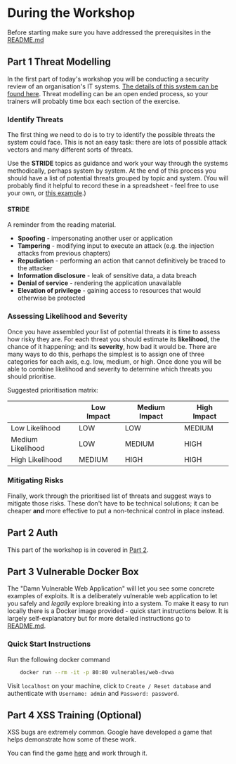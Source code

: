 # During the Workshop

Before starting make sure you have addressed the prerequisites in the [README.md](README.md)

## Part 1 Threat Modelling

In the first part of today's workshop you will be conducting a security review of an organisation's IT systems. [The details of this system can be found here](./Scenarios/Alpha_Organisation/description.md). Threat modelling can be an open ended process, so your trainers will probably time box each section of the exercise.

### Identify Threats

The first thing we need to do is to try to identify the possible threats the system could face. This is not an easy task: there are lots of possible attack vectors and many different sorts of threats.

Use the **STRIDE** topics as guidance and work your way through the systems methodically, perhaps system by system. At the end of this process you should have a list of potential threats grouped by topic and system. (You will probably find it helpful to record these in a spreadsheet - feel free to use your own, or [this example](https://docs.google.com/spreadsheets/d/1BWj_jrJ2HiHTRaoW6_pPVgN1W0zAnvOM0v7WUYG9lw8/edit?usp=sharing).)

#### STRIDE

A reminder from the reading material.

- **Spoofing** - impersonating another user or application
- **Tampering** - modifying input to execute an attack (e.g. the injection attacks from previous chapters)
- **Repudiation** - performing an action that cannot definitively be traced to the attacker
- **Information disclosure** - leak of sensitive data, a data breach
- **Denial of service** - rendering the application unavailable
- **Elevation of privilege** - gaining access to resources that would otherwise be protected

### Assessing Likelihood and Severity

Once you have assembled your list of potential threats it is time to assess how risky they are. For each threat you should estimate its **likelihood**, the chance of it happening; and its **severity**, how bad it would be. There are many ways to do this, perhaps the simplest is to assign one of three categories for each axis, e.g. low, medium, or high. Once done you will be able to combine likelihood and severity to determine which threats you should prioritise.

Suggested prioritisation matrix:

|                   | Low Impact | Medium Impact | High Impact |
| ----------------- | ---------- | ------------- | ----------- |
| Low Likelihood    | LOW        | LOW           | MEDIUM      |
| Medium Likelihood | LOW        | MEDIUM        | HIGH        |
| High Likelihood   | MEDIUM     | HIGH          | HIGH        |

### Mitigating Risks

Finally, work through the prioritised list of threats and suggest ways to mitigate those risks. These don't have to be technical solutions; it can be cheaper **and** more effective to put a non-technical control in place instead.

## Part 2 Auth

This part of the workshop is in covered in [Part 2](./part_2.md).

## Part 3 Vulnerable Docker Box

The "Damn Vulnerable Web Application" will let you see some concrete examples of exploits. It is a deliberately vulnerable web application to let you safely and _legally_ explore breaking into a system. To make it easy to run locally there is a Docker image provided - quick start instructions below. It is largely self-explanatory but for more detailed instructions go to [README.md](https://github.com/opsxcq/docker-vulnerable-dvwa/blob/master/README.md).

### Quick Start Instructions

Run the following docker command

```bash
    docker run --rm -it -p 80:80 vulnerables/web-dvwa
```

Visit `localhost` on your machine, click to `Create / Reset database` and authenticate with `Username: admin` and `Password: password`.

## Part 4 XSS Training (Optional)

XSS bugs are extremely common. Google have developed a game that helps demonstrate how some of these work.

You can find the game [here](https://xss-game.appspot.com/) and work through it.
